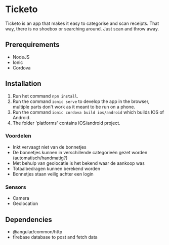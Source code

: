 # Ticketo
Ticketo is an app that makes it easy to categorise and scan receipts. That way, there is no shoebox or searching around. Just scan and throw away.

## Prerequirements

- NodeJS
- Ionic
- Cordova

## Installation

1. Run het command `npm install`.
2. Run the command `ionic serve` to develop the app in the browser, multiple parts don't work as it meant to be run on a phone.
3. Run the command `ionic cordova build ios/android` which builds IOS of Android.
4. The folder 'platforms' contains IOS/android project.



### Voordelen

- Inkt vervaagt niet van de bonnetjes
- De bonnetjes kunnen in verschillende categorieën gezet worden (automatisch/handmatig?)
- Met behulp van geolocatie is het bekend waar de aankoop was
- Totaalbedragen kunnen berekend worden
- Bonnetjes staan veilig achter een login


### Sensors

- Camera
- Geolocation

## Dependencies

- @angular/common/http
- firebase database to post and fetch data
